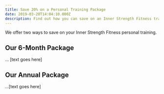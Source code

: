 ```yaml
---
title: Save 20% on a Personal Training Package
date: 2019-03-28T14:04:10.000Z
description: Find out how you can save on an Inner Strength Fitness training package.
---
```

We offer two ways to save on your Inner Strength Fitness personal training. 

## Our 6-Month Package

... \[text goes here]

## Our Annual Package

...\[text goes here]
